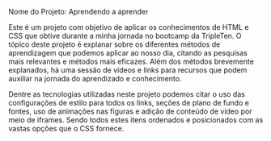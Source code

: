 Nome do Projeto: Aprendendo a aprender

Este é um projeto com objetivo de aplicar os conhecimentos de HTML e CSS que obtive durante a minha jornada no bootcamp da TripleTen. O tópico deste projeto é explanar sobre os diferentes métodos de aprendizagem que podemos aplicar ao nosso dia, citando as pesquisas mais relevantes e métodos mais eficazes.
Além dos métodos brevemente explanados, há uma sessão de vídeos e links para recursos que podem auxiliar na jornada do aprendizado e conhecimento.

Dentre as tecnologias utilizadas neste projeto podemos citar o uso das configurações de estilo para todos os links, seções de plano de fundo e fontes, uso de animações nas figuras e adição de conteúdo de vídeo por meio de iframes. Sendo todos estes itens ordenados e posicionados com as vastas opções que o CSS fornece.

